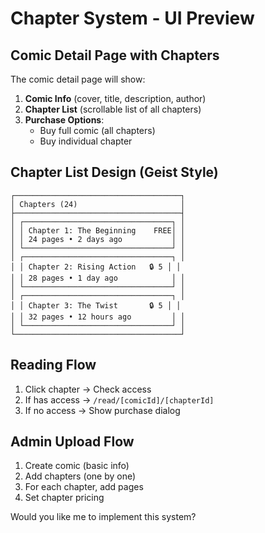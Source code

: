 # Chapter System - UI Preview

## Comic Detail Page with Chapters

The comic detail page will show:

1. **Comic Info** (cover, title, description, author)
2. **Chapter List** (scrollable list of all chapters)
3. **Purchase Options**:
   - Buy full comic (all chapters)
   - Buy individual chapter

## Chapter List Design (Geist Style)

```
┌─────────────────────────────────────┐
│ Chapters (24)                       │
├─────────────────────────────────────┤
│ ┌─────────────────────────────────┐ │
│ │ Chapter 1: The Beginning    FREE│ │
│ │ 24 pages • 2 days ago           │ │
│ └─────────────────────────────────┘ │
│ ┌─────────────────────────────────┐ │
│ │ Chapter 2: Rising Action   🔒 5 │ │
│ │ 28 pages • 1 day ago            │ │
│ └─────────────────────────────────┘ │
│ ┌─────────────────────────────────┐ │
│ │ Chapter 3: The Twist       🔒 5 │ │
│ │ 32 pages • 12 hours ago         │ │
│ └─────────────────────────────────┘ │
└─────────────────────────────────────┘
```

## Reading Flow

1. Click chapter → Check access
2. If has access → `/read/[comicId]/[chapterId]`
3. If no access → Show purchase dialog

## Admin Upload Flow

1. Create comic (basic info)
2. Add chapters (one by one)
3. For each chapter, add pages
4. Set chapter pricing

Would you like me to implement this system?
